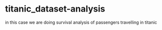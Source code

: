 # titanic_dataset-analysis
in this case we are doing survival analysis of passengers travelling in titanic
